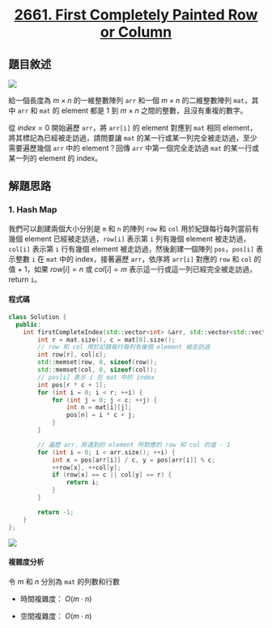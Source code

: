 # <center> [2661. First Completely Painted Row or Column](https://leetcode.com/problems/first-completely-painted-row-or-column/description/) </center>

## 題目敘述

[![](https://i.imgur.com/MHSXtMz.png)](https://i.imgur.com/MHSXtMz.png)

給一個長度為 $m \times n$ 的一維整數陣列 `arr` 和一個 $m \times n$ 的二維整數陣列 `mat`，其中 `arr` 和 `mat` 的 element 都是 $1$ 到 $m \times n$ 之間的整數，且沒有重複的數字。

從 $index = 0$ 開始遍歷 `arr`，將 `arr[i]` 的 element 對應到 `mat` 相同 element，將其標記為已經被走訪過，請問要讓 `mat` 的某一行或某一列完全被走訪過，至少需要遍歷幾個 `arr` 中的 element？回傳 `arr` 中第一個完全走訪過 `mat` 的某一行或某一列的 element 的 index。

## 解題思路

### 1. Hash Map

我們可以創建兩個大小分別是 `m` 和 `n` 的陣列 `row` 和 `col` 用於紀錄每行每列當前有幾個 element 已經被走訪過，`row[i]` 表示第 `i` 列有幾個 element 被走訪過，`col[i]` 表示第 `i` 行有幾個 element 被走訪過，然後創建一個陣列 `pos`，`pos[i]` 表示整數 `i` 在 `mat` 中的 index，接著遍歷 `arr`，依序將 `arr[i]` 對應的 `row` 和 `col` 的值 + 1，如果 $row[i] = n$ 或 $col[i] = m$ 表示這一行或這一列已經完全被走訪過，return `i`。

#### 程式碼

```cpp {.line-numbers}
class Solution {
  public:
    int firstCompleteIndex(std::vector<int> &arr, std::vector<std::vector<int>> &mat) {
        int r = mat.size(), c = mat[0].size();
        // row 和 col 用於記錄每行每列有幾個 element 被走訪過
        int row[r], col[c];
        std::memset(row, 0, sizeof(row));
        std::memset(col, 0, sizeof(col));
        // pos[i] 表示 i 在 mat 中的 index
        int pos[r * c + 1];
        for (int i = 0; i < r; ++i) {
            for (int j = 0; j < c; ++j) {
                int n = mat[i][j];
                pos[n] = i * c + j;
            }
        }

        // 遍歷 arr，將遇到的 element 所對應的 row 和 col 的值 - 1
        for (int i = 0; i < arr.size(); ++i) {
            int x = pos[arr[i]] / c, y = pos[arr[i]] % c;
            ++row[x], ++col[y];
            if (row[x] == c || col[y] == r) {
                return i;
            }
        }

        return -1;
    }
};
```

[![](https://i.imgur.com/1rJcEmi.png)](https://i.imgur.com/1rJcEmi.png)

#### 複雜度分析

令 $m$ 和 $n$ 分別為 `mat` 的列數和行數

- 時間複雜度： $O(m \cdot n)$

- 空間複雜度： $O(m \cdot n)$
